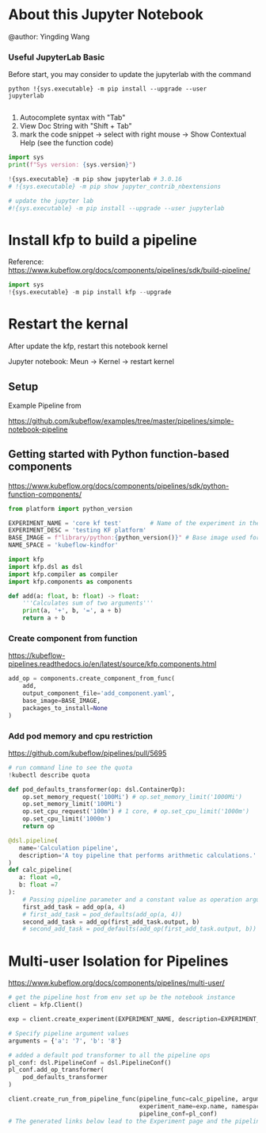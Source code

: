 # About this Jupyter Notebook

@author: Yingding Wang

### Useful JupyterLab Basic

Before start, you may consider to update the jupyterlab with the command

<code>python
!{sys.executable} -m pip install --upgrade --user jupyterlab    
</code>  

1. Autocomplete syntax with "Tab"
2. View Doc String with "Shift + Tab"
3. mark the code snippet -> select with right mouse -> Show Contextual Help (see the function code)


```python
import sys
print(f"Sys version: {sys.version}")
```


```python
!{sys.executable} -m pip show jupyterlab # 3.0.16
# !{sys.executable} -m pip show jupyter_contrib_nbextensions
```


```python
# update the jupyter lab
#!{sys.executable} -m pip install --upgrade --user jupyterlab
```

# Install kfp to build a pipeline
Reference: https://www.kubeflow.org/docs/components/pipelines/sdk/build-pipeline/


```python
import sys
!{sys.executable} -m pip install kfp --upgrade
```

# Restart the kernal
After update the kfp, restart this notebook kernel

Jupyter notebook: Meun -> Kernel -> restart kernel

## Setup
Example Pipeline from

https://github.com/kubeflow/examples/tree/master/pipelines/simple-notebook-pipeline

## Getting started with Python function-based components

https://www.kubeflow.org/docs/components/pipelines/sdk/python-function-components/


```python
from platform import python_version

EXPERIMENT_NAME = 'core kf test'        # Name of the experiment in the UI
EXPERIMENT_DESC = 'testing KF platform'
BASE_IMAGE = f"library/python:{python_version()}" # Base image used for components in the pipeline
NAME_SPACE = 'kubeflow-kindfor'
```


```python
import kfp
import kfp.dsl as dsl
import kfp.compiler as compiler
import kfp.components as components
```


```python
def add(a: float, b: float) -> float:
    '''Calculates sum of two arguments'''
    print(a, '+', b, '=', a + b)
    return a + b
```

### Create component from function

https://kubeflow-pipelines.readthedocs.io/en/latest/source/kfp.components.html



```python
add_op = components.create_component_from_func(
    add,
    output_component_file='add_component.yaml',
    base_image=BASE_IMAGE,
    packages_to_install=None  
)
```

### Add pod memory and cpu restriction

https://github.com/kubeflow/pipelines/pull/5695


```python
# run command line to see the quota
!kubectl describe quota
```


```python
def pod_defaults_transformer(op: dsl.ContainerOp):
    op.set_memory_request('100Mi') # op.set_memory_limit('1000Mi')
    op.set_memory_limit('100Mi')
    op.set_cpu_request('100m') # 1 core, # op.set_cpu_limit('1000m')
    op.set_cpu_limit('1000m') 
    return op
```


```python
@dsl.pipeline(
   name='Calculation pipeline', 
   description='A toy pipeline that performs arithmetic calculations.'
)
def calc_pipeline(
   a: float =0,
   b: float =7
):
    # Passing pipeline parameter and a constant value as operation arguments
    first_add_task = add_op(a, 4)
    # first_add_task = pod_defaults(add_op(a, 4))
    second_add_task = add_op(first_add_task.output, b)
    # second_add_task = pod_defaults(add_op(first_add_task.output, b))
```

# Multi-user Isolation for Pipelines

https://www.kubeflow.org/docs/components/pipelines/multi-user/


```python
# get the pipeline host from env set up be the notebook instance
client = kfp.Client()
```


```python
exp = client.create_experiment(EXPERIMENT_NAME, description=EXPERIMENT_DESC, namespace=NAME_SPACE )
```


```python
# Specify pipeline argument values
arguments = {'a': '7', 'b': '8'}

# added a default pod transformer to all the pipeline ops
pl_conf: dsl.PipelineConf = dsl.PipelineConf()
pl_conf.add_op_transformer(
    pod_defaults_transformer
)

client.create_run_from_pipeline_func(pipeline_func=calc_pipeline, arguments=arguments,
                                     experiment_name=exp.name, namespace=NAME_SPACE,
                                     pipeline_conf=pl_conf)
# The generated links below lead to the Experiment page and the pipeline run details page, respectively
```


```python

```
